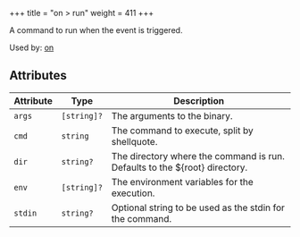 +++
title = "on > run"
weight = 411
+++

A command to run when the event is triggered.

Used by: [on](../on#blocks)


## Attributes

| Attribute | Type | Description |
|-----------|------|-------------|
| `args` | `[string]?` | The arguments to the binary. |
| `cmd` | `string` | The command to execute, split by shellquote. |
| `dir` | `string?` | The directory where the command is run. Defaults to the ${root} directory. |
| `env` | `[string]?` | The environment variables for the execution. |
| `stdin` | `string?` | Optional string to be used as the stdin for the command. |
